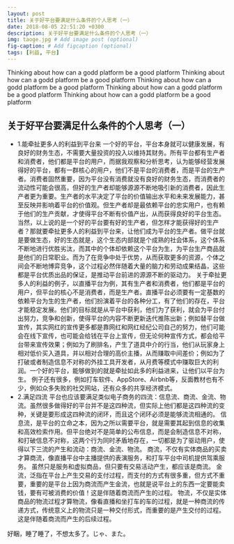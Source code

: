 ```yaml
---
layout: post
title: 关于好平台要满足什么条件的个人思考（一）
date: 2018-08-05 22:51:20 +0300
description: 关于好平台要满足什么条件的个人思考（一）
img: taoge.jpg # Add image post (optional)
fig-caption: # Add figcaption (optional)
tags: [利益, 平台]
---
```


Thinking about how can a godd platform be a good platform
Thinking about how can a godd platform be a good platform
Thinking about how can a godd platform be a good platform
Thinking about how can a godd platform be a good platform
Thinking about how can a godd platform be a good platform

## 关于好平台要满足什么条件的个人思考（一）

* 1.能牵扯更多人的利益到平台来
一个好的平台，平台本身就可以健康发展，有良好的财务生态，不需要大量投资的投入以维持其财务。所有平台都有生产者和消费者，他们都是平台的用户，而据我观察和分析思考，认为能够经营发展得好的平台，都有一群核心的用户，他们不是平台的消费者，而是平台的生产者。消费者固然重要，因为平台没有消费就没有良好的财务生态，而消费者的流动性可能会很高，但好的生产者却能够源源不断地吸引新的消费者，因此生产者更为重要。生产者的水平决定了平台的价值输出水平和未来发展能力，甚至反映并影响着平台的价值观。但生产者却是最依赖平台的忠实用户，也有赖于他们的生产贡献，才使得平台不断有价值产出，从而获得良好的平台生态。
当然，以上说的是一个好的平台要有好的生产者，但怎样才能获得好的生产者？那就要牵扯更多人的利益到平台来，让他们成为平台的生产者。做平台就是要做生态，好的生态就是，这个生态内部就是个成熟的社会体系，这个体系不断地进行优胜劣汰，而其中的个体却依赖这个平台为生，为平台生产商品就是他们的日常职业。而为了在竞争中处于优势，从而获取更多的资源，个体之间会不断地博弈竞争，这个过程必然伴随着大量的脑力和劳动成果结晶，这些都是平台优质出品的保证，是推动平台前进的源源不断的驱动力。
关于牵扯更多人的利益的例子，以直播平台为例，其有生产者和消费者，他们都是平台的用户，但平台的核心不是消费者，而是生产者。直播平台必须要有一定基数的依赖平台为生的生产者，他们扮演着平台的各种分工，有了他们的存在，平台才能稳定发展。他们的目标就是从平台中获利，他们为了获利，就会为平台付出努力，竞争和创新，使得平台的内容不断更新迭代推陈出新；例如替平台做宣传，其实网红的宣传更多都是靠网红和网红经纪公司自己的努力，他们可能会在线下宣传，也可能会给钱在平台上宣传，但无论何种宣传方式，都会给平台带来宣传效果；例如为了刷排名，产生了道具中介的行当，他们从玩家身上相对低价买入道具，并以相对合理的高价主播，从而赚取中间差价；例如为了打破或者制造信息不对称的外挂工具开发者，从月费等模式中赚取巨大的利润。一个好的平台，能够做到的就是牵扯如此多的利益进来，让他们以平台为生。
例子还有很多，例如打车软件、AppStore、Airbnb等，反面教材也有不少，例如众多失败的社交网站，还有众多的共享经济模式。
* 2.满足四流
平台也应该要满足类似电子商务的四流：信息流、商流、金流、物流。虽然很多做得好的平台并不是这四种流，但实际上他们都是这四种流的变种，关键是要形成这四种流的闭环，而且这个闭环必须是能够流流相通的。
信息流，是平台的立命之本，因为之所以需要平台，就是需要其起到信息的收集和高效检索作用。但平台绝对不是简单的公布信息，而是会制造信息不对称，和打破信息不对称，这两个行为同时矛盾地存在，一切都是为了驱动用户，使得以下三流的产生和流动：商流、金流、物流。
商流，不仅有实体商品的买卖才算商流，像直播平台中主播提供的表演服务，和打车平台中司机提供驾乘服务。 虽然只是服务和虚拟商品，但只要有交易活动产生，都应该是商流。
金流，泛指在平台上产生交易的支付过程，而支付的方式有很多重，但方式不重要，重要的是平台上因为商流而产生金流，也就是说平台上的东西一定要能卖钱，要有可被消费的价值！这是伴随着商流而产生的过程。
物流，不仅是实体商品的物流过程才算物流，像看直播和坐打车的车的过程，就是一种商流的传递方式，传统意义上的物流只是一种交付形式，而重要的是产生交付的过程。这是伴随着商流而产生的后续过程。

好睏，睡了睡了，不想太多了。じゃ、また。
